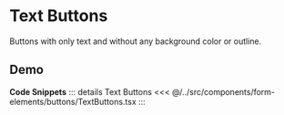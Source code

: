 # Text Buttons

Buttons with only text and without any background color or outline.

## Demo

<div ref="el" />

<script setup>
import { createElement } from 'react'
import { createRoot } from 'react-dom/client'
import { ref, onMounted } from 'vue'
import TextButtons from '../../../../src/components/form-elements/buttons/TextButtons.tsx'

const el = ref()

onMounted(() => {
   const root = createRoot(el.value)
   root.render(createElement(TextButtons, {}, null))
})
</script>

**Code Snippets**
::: details Text Buttons
<<< @/../src/components/form-elements/buttons/TextButtons.tsx
:::
